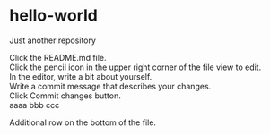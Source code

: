 # hello-world
Just another repository

Click the README.md file.</br>
Click the  pencil icon in the upper right corner of the file view to edit.</br>
In the editor, write a bit about yourself.</br>
Write a commit message that describes your changes.</br>
Click Commit changes button.</br>
  aaaa
  bbb
  ccc

Additional row on the bottom of the file.</br>
